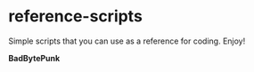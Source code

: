 # reference-scripts
Simple scripts that you can use as a reference for coding.
Enjoy!

**BadBytePunk**
